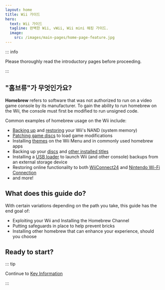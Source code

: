 ```yaml
---
layout: home
title: Wii 가이드
hero:
  text: Wii 가이드
  tagline: 완벽한 Wii, vWii, Wii mini 해킹 가이드.
  image:
    src: /images/main-pages/home-page-feature.jpg
---
```


::: info

Please thoroughly read the introductory pages before proceeding.

:::

## "홈브류"가 무엇인가요?

**Homebrew** refers to software that was not authorized to run on a video game console by its manufacturer. To gain the ability to run homebrew on the Wii, the console must first be modified to run unsigned code.

Common examples of homebrew usage on the Wii include:

- [Backing up](bootmii) and [restoring](bootmiirecover) your Wii's NAND (system memory)
- [Patching game discs](https://wiki.hacks.guide/wiki/Wii:Riivolution) to load game modifications
- Installing [themes](themes) on the Wii Menu and in commonly used homebrew apps
- Backing up your [discs](dump-games) and [other installed titles](dump-wads)
- Installing a [USB loader](wii-loaders) to launch Wii (and other console) backups from an external storage device
- Restoring online functionality to both [WiiConnect24](wiiconnect24) and [Nintendo Wi-Fi Connection](nintendowfc)
- and more!

## What does this guide do?

With certain variations depending on the path you take, this guide has the end goal of:

- Exploiting your Wii and Installing the Homebrew Channel
- Putting safeguards in place to help prevent bricks
- Installing other homebrew that can enhance your experience, should you choose

## Ready to start?

::: tip

Continue to [Key Information](key-information)

:::
